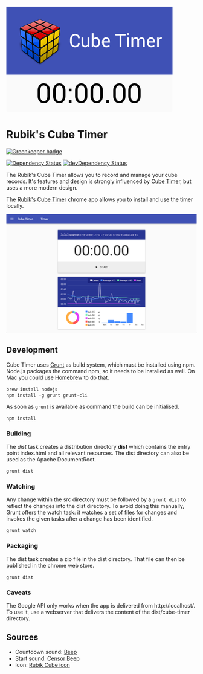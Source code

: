 ![Promotional Image](https://github.com/resamsel/cube-timer/raw/master/assets/images/promotional-tile-440x280.png "Promotional Image")

# Rubik's Cube Timer

[![Greenkeeper badge](https://badges.greenkeeper.io/resamsel/cube-timer.svg)](https://greenkeeper.io/)

[![Dependency Status](https://david-dm.org/resamsel/cube-timer.svg?style=flat)](https://david-dm.org/resamsel/cube-timer)
[![devDependency Status](https://david-dm.org/resamsel/cube-timer/dev-status.svg?style=flat)](https://david-dm.org/resamsel/cube-timer#info=devDependencies)

The Rubik's Cube Timer allows you to record and manage your cube records. It's
features and design is strongly influenced by [Cube
Timer](http://www.cubetimer.com/), but uses a more modern design.

The [Rubik's Cube Timer](https://chrome.google.com/webstore/detail/rubiks-cube-timer/oldnpmfiikmplicapjoijjkigkonkamb)
chrome app allows you to install and use the timer locally.

![Screenshot](https://github.com/resamsel/cube-timer/raw/master/assets/screenshots/screenshot-1.png "Screenshot")

## Development

Cube Timer uses [Grunt](http://gruntjs.com/) as build system, which must be
installed using npm. Node.js packages the command npm, so it needs to be
installed as well. On Mac you could use [Homebrew](http://brew.sh/) to do that.

```
brew install nodejs
npm install -g grunt grunt-cli
```

As soon as `grunt` is available as command the build can be initialised.

```
npm install
```

### Building

The *dist* task creates a distribution directory **dist** which contains the
entry point index.html and all relevant resources. The dist directory can also
be used as the Apache DocumentRoot.

```
grunt dist
```

### Watching

Any change within the src directory must be followed by a `grunt dist` to
reflect the changes into the dist directory. To avoid doing this manually,
Grunt offers the watch task: it watches a set of files for changes and invokes
the given tasks after a change has been identified.

```
grunt watch
```

### Packaging

The dist task creates a zip file in the dist directory. That file can then be
published in the chrome web store.

```
grunt dist
```

### Caveats

The Google API only works when the app is delivered from http://localhost/. To
use it, use a webserver that delivers the content of the dist/cube-timer
directory.

## Sources

* Countdown sound: [Beep](http://soundbible.com/1251-Beep.html)
* Start sound: [Censor Beep](http://soundbible.com/838-Censor-Beep.html)
* Icon: [Rubik Cube icon](http://www.iconspedia.com/icon/rubik-cube-1165-.html)
